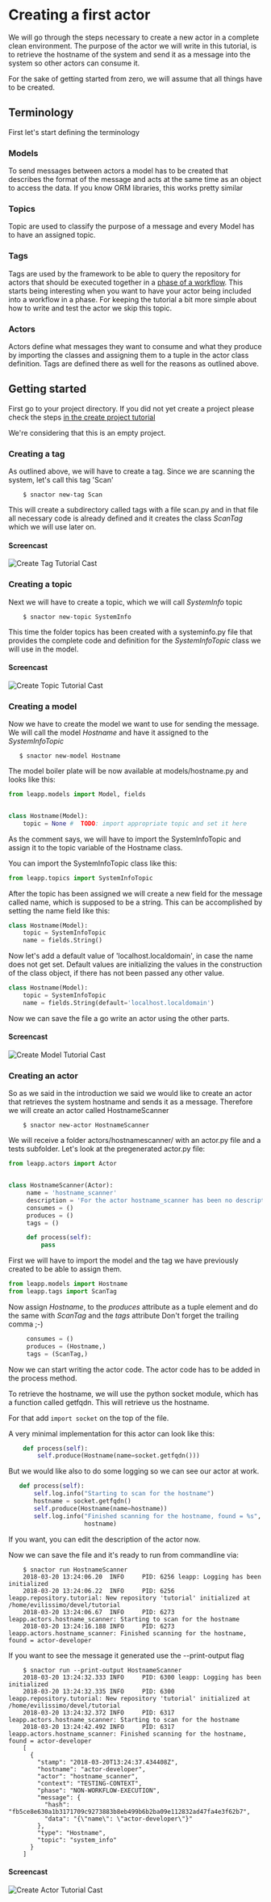 # Creating a first actor

We will go through the steps necessary to create a new actor in a complete clean environment.
The purpose of the actor we will write in this tutorial, is to retrieve the hostname of the
system and send it as a message into the system so other actors can consume it.

For the sake of getting started from zero, we will assume that all things have to be created.

## Terminology

First let's start defining the terminology

### Models
To send messages between actors a model has to be created that describes the format of the
message and acts at the same time as an object to access the data. If you know ORM libraries,
this works pretty similar

### Topics
Topic are used to classify the purpose of a message and every Model has to have an assigned
topic.

### Tags
Tags are used by the framework to be able to query the repository for actors that should be
executed together in a [phase of a workflow](workflows). This starts being interesting
when you want to have your actor being included into a workflow in a phase. For keeping
the tutorial a bit more simple about how to write and test the actor we skip this topic.

### Actors
Actors define what messages they want to consume and what they produce by importing the
classes and assigning them to a tuple in the actor class definition.
Tags are defined there as well for the reasons as outlined above.


## Getting started

First go to your project directory. If you did not yet create a project please check the
steps [in the create project tutorial](create-project)

We're considering that this is an empty project.

### Creating a tag

As outlined above, we will have to create a tag. Since we are scanning the system, let's
call this tag 'Scan'

```shell
    $ snactor new-tag Scan
```

This will create a subdirectory called tags with a file scan.py and in that file all
necessary code is already defined and it creates the class *ScanTag* which we will use
later on.

#### Screencast
![Create Tag Tutorial Cast](_static/screencasts/create-tag.gif)

### Creating a topic

Next we will have to create a topic, which we will call *SystemInfo* topic

```shell
    $ snactor new-topic SystemInfo
```

This time the folder topics has been created with a systeminfo.py file that provides
the complete code and definition for the *SystemInfoTopic* class we will use in the model.

#### Screencast
![Create Topic Tutorial Cast](_static/screencasts/create-topic.gif)

### Creating a model

Now we have to create the model we want to use for sending the message. We will call the
model *Hostname* and have it assigned to the *SystemInfoTopic*

```shell
   $ snactor new-model Hostname
```

The model boiler plate will be now available at models/hostname.py and looks like this:

```python
from leapp.models import Model, fields


class Hostname(Model):
    topic = None #  TODO: import appropriate topic and set it here
```

As the comment says, we will have to import the SystemInfoTopic and assign it to
the topic variable of the Hostname class.

You can import the SystemInfoTopic class like this:
```python
from leapp.topics import SystemInfoTopic
```

After the topic has been assigned we will create a new field for the message
called name, which is supposed to be a string. This can be accomplished by
setting the name field like this:

```python
class Hostname(Model):
    topic = SystemInfoTopic
    name = fields.String()
```

Now let's add a default value of 'localhost.localdomain', in case the name
does not get set. Default values are initializing the values in the
construction of the class object, if there has not been passed any other
value.

```python
class Hostname(Model):
    topic = SystemInfoTopic
    name = fields.String(default='localhost.localdomain')
```

Now we can save the file a go write an actor using the other parts.

#### Screencast
![Create Model Tutorial Cast](_static/screencasts/create-model.gif)


### Creating an actor

So as we said in the introduction we said we would like to create an actor
that retrieves the system hostname and sends it as a message.
Therefore we will create an actor called HostnameScanner

```shell
    $ snactor new-actor HostnameScanner
```

We will receive a folder actors/hostnamescanner/ with an actor.py file
and a tests subfolder. Let's look at the pregenerated actor.py file:

```python
from leapp.actors import Actor


class HostnameScanner(Actor):
     name = 'hostname_scanner'
     description = 'For the actor hostname_scanner has been no description provided.'
     consumes = ()
     produces = ()
     tags = ()

     def process(self):
         pass
```

First we will have to import the model and the tag we have previously created to
be able to assign them.

```python
from leapp.models import Hostname
from leapp.tags import ScanTag
```

Now assign *Hostname*, to the *produces* attribute as a tuple element and
do the same with *ScanTag* and the *tags* attribute
Don't forget the trailing comma ;-)

```python
     consumes = ()
     produces = (Hostname,)
     tags = (ScanTag,)
```

Now we can start writing the actor code. The actor code has to be added
in the process method.

To retrieve the hostname, we will use the python socket module, which has
a function called getfqdn. This will retrieve us the hostname.

For that add `import socket` on the top of the file.

A very minimal implementation for this actor can look like this:

```python
    def process(self):
        self.produce(Hostname(name=socket.getfqdn()))
```

But we would like also to do some logging so we can see our actor at work.

```python
   def process(self):
       self.log.info("Starting to scan for the hostname")
       hostname = socket.getfqdn()
       self.produce(Hostname(name=hostname))
       self.log.info("Finished scanning for the hostname, found = %s",
                     hostname)
```

If you want, you can edit the description of the actor now.

Now we can save the file and it's ready to run from commandline via:

```shell
	$ snactor run HostnameScanner
    2018-03-20 13:24:06.20  INFO     PID: 6256 leapp: Logging has been initialized
    2018-03-20 13:24:06.22  INFO     PID: 6256 leapp.repository.tutorial: New repository 'tutorial' initialized at /home/evilissimo/devel/tutorial
    2018-03-20 13:24:06.67  INFO     PID: 6273 leapp.actors.hostname_scanner: Starting to scan for the hostname
    2018-03-20 13:24:16.188 INFO     PID: 6273 leapp.actors.hostname_scanner: Finished scanning for the hostname, found = actor-developer
```

If you want to see the message it generated use the --print-output flag

```shell
	$ snactor run --print-output HostnameScanner
	2018-03-20 13:24:32.333 INFO     PID: 6300 leapp: Logging has been initialized
	2018-03-20 13:24:32.335 INFO     PID: 6300 leapp.repository.tutorial: New repository 'tutorial' initialized at /home/evilissimo/devel/tutorial
	2018-03-20 13:24:32.372 INFO     PID: 6317 leapp.actors.hostname_scanner: Starting to scan for the hostname
	2018-03-20 13:24:42.492 INFO     PID: 6317 leapp.actors.hostname_scanner: Finished scanning for the hostname, found = actor-developer
	[
	  {
		"stamp": "2018-03-20T13:24:37.434408Z",
		"hostname": "actor-developer",
		"actor": "hostname_scanner",
		"context": "TESTING-CONTEXT",
		"phase": "NON-WORKFLOW-EXECUTION",
		"message": {
		  "hash": "fb5ce8e630a1b3171709c9273883b8eb499b6b2ba09e112832ad47fa4e3f62b7",
		  "data": "{\"name\": \"actor-developer\"}"
		},
		"type": "Hostname",
		"topic": "system_info"
	  }
	]
```

#### Screencast
![Create Actor Tutorial Cast](_static/screencasts/create-actor.gif)
